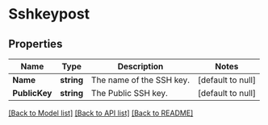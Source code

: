 # Sshkeypost

## Properties
Name | Type | Description | Notes
------------ | ------------- | ------------- | -------------
**Name** | **string** | The name of the SSH key. | [default to null]
**PublicKey** | **string** | The Public SSH key. | [default to null]

[[Back to Model list]](../README.md#documentation-for-models) [[Back to API list]](../README.md#documentation-for-api-endpoints) [[Back to README]](../README.md)


